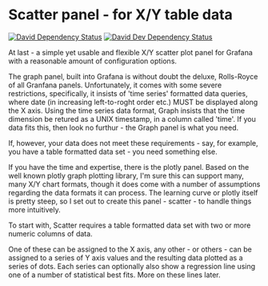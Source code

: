 # Scatter panel - for X/Y table data

<!-- 
[![CircleCI](https://circleci.com/gh/grafana/michaeldmoore-scatter-panel.svg?style=svg)](https://circleci.com/gh/grafana/michaeldmoore-scatter-panel)
-->
[![David Dependency Status](https://david-dm.org/grafana/michaeldmoore-scatter-panel.svg)](https://david-dm.org/grafana/michaeldmoore-scatter-panel)
[![David Dev Dependency Status](https://david-dm.org/grafana/michaeldmoore-scatter-panel/dev-status.svg)](https://david-dm.org/grafana/michaeldmoore-scatter-panel/?type=dev)
<!-- 
[![Known Vulnerabilities](https://snyk.io/test/github/grafana/michaeldmoore-scatter-panel/badge.svg)](https://snyk.io/test/github/grafana/michaeldmoore-scatter-panel)
[![Maintainability](https://api.codeclimate.com/v1/badges/1dee2585eb412f913cbb/maintainability)](https://codeclimate.com/github/grafana/michaeldmoore-scatter-panel/maintainability)
[![Test Coverage](https://api.codeclimate.com/v1/badges/1dee2585eb412f913cbb/test_coverage)](https://codeclimate.com/github/grafana/michaeldmoore-scatter-panel/test_coverage) -->

At last - a simple yet usable and flexible X/Y scatter plot panel for Grafana with a reasonable amount of configuration options.

The graph panel, built into Grafana is without doubt the deluxe, Rolls-Royce of all Granfana panels.  Unfortunately, it comes with some severe restrictions, specifically, it insists of 'time series' formatted data queries, where date (in increasing left-to-roght order etc.) MUST be displayed along the X axis.  Using the time series data format, Graph insists that the time dimension be retured as a UNIX timestamp, in a column called 'time'.  If you data fits this, then look no furthur - the Graph panel is what you need.

If, however, your data does not meet these requirements - say, for example, you have a table formatted data set - you need something else.

If you have the time and expertise, there is the plotly panel. Based on the well known plotly graph plotting library, I'm sure this can support many, many X/Y chart formats, though it does come with a number of assumptions regarding the data formats it can process.  The learning curve or plotly itself is pretty steep, so I set out to create this panel - scatter - to handle things more intuitively.

To start with, Scatter requires a table formatted data set with two or more numeric columns of data.

One of these can be assigned to the X axis, any other - or others - can be assigned to a series of Y axis values and the resulting data plotted as a series of dots.  Each series can optionally also show a regression line using one of a number of statistical best fits. More on these lines later.






